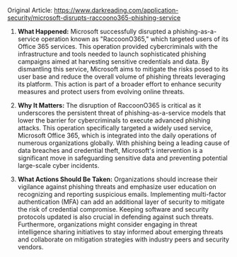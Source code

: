 Original Article: https://www.darkreading.com/application-security/microsoft-disrupts-raccoono365-phishing-service

1) **What Happened:**
Microsoft successfully disrupted a phishing-as-a-service operation known as "RaccoonO365," which targeted users of its Office 365 services. This operation provided cybercriminals with the infrastructure and tools needed to launch sophisticated phishing campaigns aimed at harvesting sensitive credentials and data. By dismantling this service, Microsoft aims to mitigate the risks posed to its user base and reduce the overall volume of phishing threats leveraging its platform. This action is part of a broader effort to enhance security measures and protect users from evolving online threats.

2) **Why It Matters:**
The disruption of RaccoonO365 is critical as it underscores the persistent threat of phishing-as-a-service models that lower the barrier for cybercriminals to execute advanced phishing attacks. This operation specifically targeted a widely used service, Microsoft Office 365, which is integrated into the daily operations of numerous organizations globally. With phishing being a leading cause of data breaches and credential theft, Microsoft's intervention is a significant move in safeguarding sensitive data and preventing potential large-scale cyber incidents.

3) **What Actions Should Be Taken:**
Organizations should increase their vigilance against phishing threats and emphasize user education on recognizing and reporting suspicious emails. Implementing multi-factor authentication (MFA) can add an additional layer of security to mitigate the risk of credential compromise. Keeping software and security protocols updated is also crucial in defending against such threats. Furthermore, organizations might consider engaging in threat intelligence sharing initiatives to stay informed about emerging threats and collaborate on mitigation strategies with industry peers and security vendors.